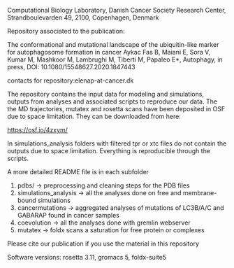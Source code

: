 Computational Biology Laboratory, Danish Cancer Society Research Center, Strandboulevarden 49, 2100, Copenhagen, Denmark

Repository associated to the publication:

The conformational and mutational landscape of the ubiquitin-like marker for autophagosome formation in cancer
Aykac Fas B, Maiani E, Sora V, Kumar M, Mashkoor M, Lambrughi M, Tiberti M, Papaleo E*, Autophagy, in press, DOI: 10.1080/15548627.2020.1847443

contacts for repository:elenap-at-cancer.dk

The repository contains the input data for modeling and simulations, outputs from analyses and associated scripts to reproduce our data. 
The the MD trajectories, mutatex and rosetta scans  have been deposited in OSF due to space limitation. They can be downloaded from here:

https://osf.io/4zxym/

In simulations_analysis folders with filtered tpr or xtc files do not contain the outputs due to space limitation. Everything is reproducible through the scripts.

A more detailed README file is in each subfolder


1. pdbs/ -> preprocessing and cleaning steps for the PDB files
2. simulations_analysis -> all the analyses done on free and membrane-bound simulations
3. cancermutations -> aggregated analyses of mutations of LC3B/A/C and GABARAP found in cancer samples
4. coevolution -> all the analyses done with gremlin webserver
5. mutatex -> foldx scans a saturation for free protein or complexes



Please cite our publication if you use the material in this repository

Software versions: rosetta 3.11, gromacs 5, foldx-suite5
